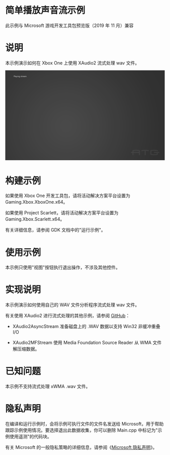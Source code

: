 # 简单播放声音流示例

此示例与 Microsoft 游戏开发工具包预览版（2019 年 11 月）兼容

# 说明

本示例演示如何在 Xbox One 上使用 XAudio2 流式处理 wav 文件。

![](./media/image1.png)

# 构建示例

如果使用 Xbox One 开发工具包，请将活动解决方案平台设置为
Gaming.Xbox.XboxOne.x64。

如果使用 Project Scarlett，请将活动解决方案平台设置为
Gaming.Xbox.Scarlett.x64。

有关详细信息，请参阅 GDK 文档中的"运行示例"。

# 使用示例

本示例只使用"视图"按钮执行退出操作，不涉及其他控件。

# 实现说明

本示例演示如何使用自己的 WAV 文件分析程序流式处理 wav 文件。

有关使用 XAudio2 进行流式处理的其他示例，请参阅
[GitHub](https://github.com/walbourn/directx-sdk-samples/tree/master/XAudio2)：

-   XAudio2AsyncStream 准备磁盘上的 .WAV 数据以支持 Win32 非缓冲重叠 I/O

-   XAudio2MFStream 使用 Media Foundation Source Reader 从 WMA
    文件解压缩数据。

# 已知问题

本示例不支持流式处理 xWMA .wav 文件。

# 隐私声明

在编译和运行示例时，会将示例可执行文件的文件名发送给
Microsoft，用于帮助跟踪示例使用情况。要选择退出此数据收集，你可以删除
Main.cpp 中标记为"示例使用遥测"的代码块。

有关 Microsoft 的一般隐私策略的详细信息，请参阅《[Microsoft
隐私声明](https://privacy.microsoft.com/en-us/privacystatement/)》。
